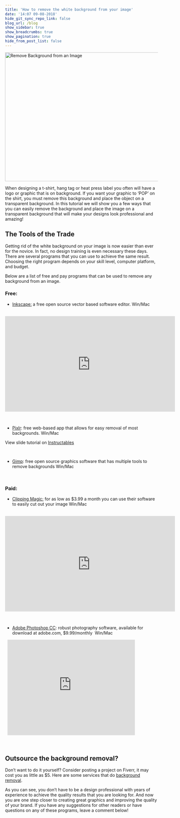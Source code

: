 ```yaml
---
title: 'How to remove the white background from your image'
date: '14:07 09-08-2018'
hide_git_sync_repo_link: false
blog_url: /blog
show_sidebar: true
show_breadcrumbs: true
show_pagination: true
hide_from_post_list: false
---
```


<img class="alignnone  wp-image-1125733" src="https://printaura.com/wp-content/uploads/2015/05/remove-whitebackground.jpg" alt="Remove Background from an Image" width="614" height="425" />

When designing a t-shirt, hang tag or heat press label you often will have a logo or graphic that is on background. If you want your graphic to ‘POP’ on the shirt, you must remove this background and place the object on a transparent background. In this tutorial we will show you a few ways that you can easily remove the background and place the image on a transparent background that will make your designs look professional and amazing!
<h2><b>The Tools of the Trade</b></h2>
Getting rid of the white background on your image is now easier than ever for the novice. In fact, no design training is even necessary these days. There are several programs that you can use to achieve the same result. Choosing the right program depends on your skill level, computer platform, and budget.

Below are a list of free and pay programs that can be used to remove any background from an image.
<h3><b>Free: </b></h3>
<ul>
	<li><a href="https://inkscape.org/">Inkscape:</a> a free open source vector based software editor. Win/Mac</li>
</ul>
&nbsp;

<iframe src="https://www.youtube.com/embed/aNIHO3eNcqw" width="560" height="315" frameborder="0" allowfullscreen="allowfullscreen"></iframe>

&nbsp;
<ul>
	<li><a href="https://pixlr.com/">Pixlr</a>: free web-based app that allows for easy removal of most backgrounds. Win/Mac</li>
</ul>
View slide tutorial on <a href="http://www.instructables.com/id/Remove-Clip-Art-Background-with-Pixlr/">Instructables</a>

&nbsp;
<ul>
	<li><a href="http://www.gimp.org/">Gimp</a>: free open source graphics software that has multiple tools to remove backgrounds Win/Mac</li>
</ul>
&nbsp;
<h3><b>Paid:</b></h3>
<ul>
	<li><a href="https://clippingmagic.com/">Clipping Magic:</a> for as low as $3.99 a month you can use their software to easily cut out your image Win/Mac</li>
</ul>
&nbsp;

<iframe src="https://www.youtube.com/embed/K0Nw4n_eQXM" width="560" height="315" frameborder="0" allowfullscreen="allowfullscreen"></iframe>

&nbsp;
<ul>
	<li><a href="http://www.adobe.com/products/photoshop.html">Adobe Photoshop CC</a>: robust photography software, available for download at adobe.com, $9.99/monthly  Win/Mac</li>
</ul>
&nbsp;

<iframe src="https://www.youtube.com/embed/HxVZX7j3o3A" width="420" height="315" frameborder="0" allowfullscreen="allowfullscreen"></iframe>

&nbsp;
<h2><b>Outsource the background removal?</b></h2>
Don’t want to do it yourself? Consider posting a project on Fiverr, it may cost you as little as $5. Here are some services that do <a href="https://www.fiverr.com/search/gigs?query=background%20removal&amp;page=1&amp;layout=auto" target="_blank">background removal</a>.

As you can see, you don’t have to be a design professional with years of experience to achieve the quality results that you are looking for. And now you are one step closer to creating great graphics and improving the quality of your brand. If you have any suggestions for other readers or have questions on any of these programs, leave a comment below!